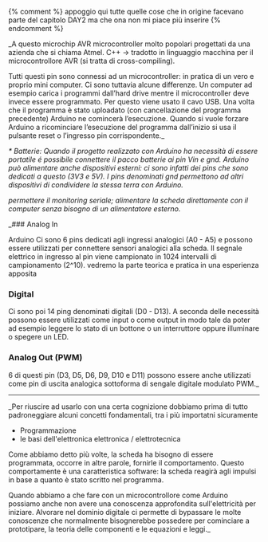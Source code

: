 {% comment %}
appoggio qui tutte quelle cose che in origine facevano parte del capitolo DAY2 ma che ona non mi piace più inserire
{% endcomment %}


_A questo microchip
AVR microcontroller molto popolari progettati da una azienda che si chiama Atmel.
C++ → tradotto in linguaggio macchina per il microcontrollore AVR (si tratta di cross-compiling).

Tutti questi pin sono connessi ad un microcontroller: in pratica di un vero e proprio mini computer. Ci sono tuttavia alcune differenze. Un computer ad esempio carica i programmi dall’hard drive mentre il microcontroller deve invece essere programmato. Per questo viene usato il cavo USB. Una volta che il programma è stato uploadato (con cancellazione del programma precedente) Arduino ne comincerà l’esecuzione. Quando si vuole forzare Arduino a ricominciare l’esecuzione del programma dall’inizio si usa il pulsante reset o l’ingresso pin corrispondente._

_* Batterie: Quando il progetto realizzato con Arduino ha necessità di essere portatile é possibile connettere il pacco batterie ai pin Vin e gnd.
Arduino può alimentare anche dispositivi esterni: ci sono infatti dei pins che sono dedicati a questo (3V3 e 5V).
I pins denominati gnd permettono ad altri dispositivi di condividere la stessa terra con Arduino._



_permettere il monitoring seriale;
alimentare la scheda direttamente con il computer senza bisogno di un alimentatore esterno._


_### Analog In

Arduino
Ci sono 6 pins dedicati agli ingressi analogici (A0 - A5) e possono essere utilizzati per connettere sensori analogici alla scheda. Il segnale elettrico in ingresso al pin viene campionato in 1024 intervalli di campionamento (2^10).
vedremo la parte teorica e pratica in una esperienza apposita

### Digital
Ci sono poi 14 ping denominati digitali (D0 - D13). A seconda delle necessità possono essere utilizzati come input o come output in modo tale da poter ad esempio leggere lo stato di un bottone o un interruttore oppure illuminare o spegere un LED.

### Analog Out (PWM)
6 di questi pin (D3, D5, D6, D9, D10 e D11) possono essere anche utilizzati come pin di uscita analogica sottoforma di sengale digitale modulato PWM._

---

_Per riuscire ad usarlo con una certa cognizione dobbiamo prima di tutto padroneggiare alcuni concetti fondamentali, tra i più importatni sicuramente
- Programmazione
- le basi dell'elettronica elettronica / elettrotecnica

Come abbiamo detto più volte, la scheda ha bisogno di essere programmata, occorre in altre parole, fornirle il comportamento. Questo comportamente è una caratteristica software: la scheda reagirà agli impulsi in base a quanto è stato scritto nel programma.

Quando abbiamo a che fare con un microcontrollore come Arduino possiamo anche non avere una conoscenza approfondita sull'elettricità per iniziare. Alvorare nel dominio digitale ci permette di bypassare le molte conoscenze che normalmente bisognerebbe possedere per cominciare a prototipare, la teoria delle componenti e le equazioni e leggi._
